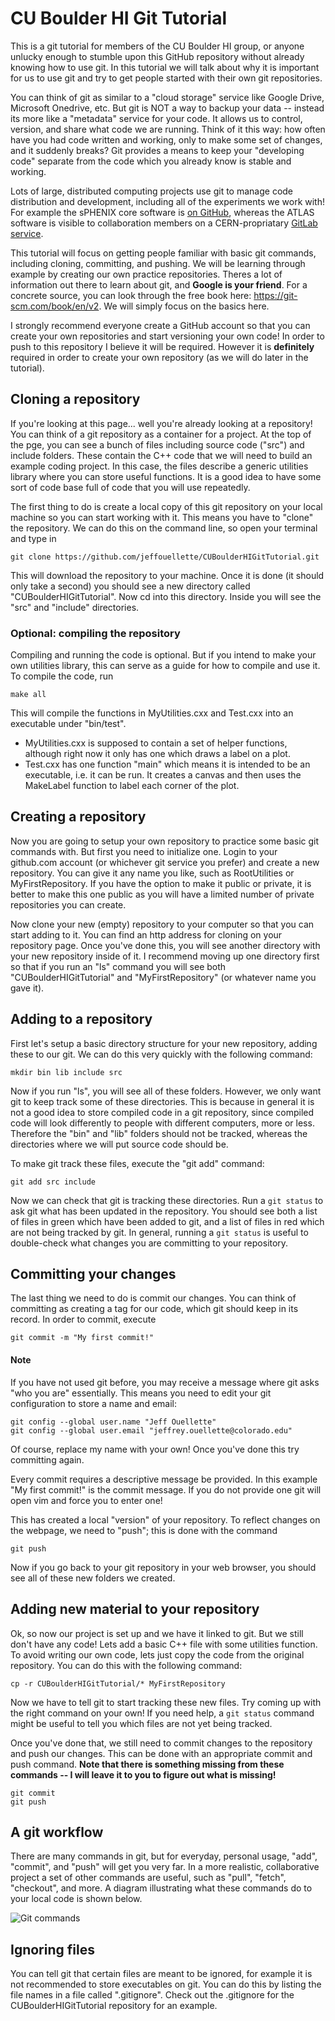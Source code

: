 # CU Boulder HI Git Tutorial
This is a git tutorial for members of the CU Boulder HI group, or anyone unlucky enough to stumble upon this GitHub repository without already knowing how to use git. In this tutorial we will talk about why it is important for us to use git and try to get people started with their own git repositories.

You can think of git as similar to a "cloud storage" service like Google Drive, Microsoft Onedrive, etc. But git is NOT a way to backup your data -- instead its more like a "metadata" service for your code. It allows us to control, version, and share what code we are running. Think of it this way: how often have you had code written and working, only to make some set of changes, and it suddenly breaks? Git provides a means to keep your "developing code" separate from the code which you already know is stable and working.

Lots of large, distributed computing projects use git to manage code distribution and development, including all of the experiments we work with! For example the sPHENIX core software is [on GitHub](https://github.com/sPHENIX-Collaboration), whereas the ATLAS software is visible to collaboration members on a CERN-propriatary [GitLab service](https://gitlab.cern.ch/atlas/athena).

This tutorial will focus on getting people familiar with basic git commands, including cloning, committing, and pushing. We will be learning through example by creating our own practice repositories. Theres a lot of information out there to learn about git, and **Google is your friend**. For a concrete source, you can look through the free book here: https://git-scm.com/book/en/v2. We will simply focus on the basics here.

I strongly recommend everyone create a GitHub account so that you can create your own repositories and start versioning your own code! In order to push to this repository I believe it will be required. However it is **definitely** required in order to create your own repository (as we will do later in the tutorial).

## Cloning a repository

If you're looking at this page... well you're already looking at a repository! You can think of a git repository as a container for a project. At the top of the pge, you can see a bunch of files including source code ("src") and include folders. These contain the C++ code that we will need to build an example coding project. In this case, the files describe a generic utilities library where you can store useful functions. It is a good idea to have some sort of code base full of code that you will use repeatedly.

The first thing to do is create a local copy of this git repository on your local machine so you can start working with it. This means you have to "clone" the repository. We can do this on the command line, so open your terminal and type in

```git clone https://github.com/jeffouellette/CUBoulderHIGitTutorial.git```

This will download the repository to your machine. Once it is done (it should only take a second) you should see a new directory called "CUBoulderHIGitTutorial". Now cd into this directory. Inside you will see the "src" and "include" directories.

### Optional: compiling the repository
Compiling and running the code is optional. But if you intend to make your own utilities library, this can serve as a guide for how to compile and use it. To compile the code, run

```make all```

This will compile the functions in MyUtilities.cxx and Test.cxx into an executable under "bin/test".
* MyUtilities.cxx is supposed to contain a set of helper functions, although right now it only has one which draws a label on a plot.
* Test.cxx has one function "main" which means it is intended to be an executable, i.e. it can be run. It creates a canvas and then uses the MakeLabel function to label each corner of the plot.

## Creating a repository
Now you are going to setup your own repository to practice some basic git commands with. But first you need to initialize one. Login to your github.com account (or whichever git service you prefer) and create a new repository. You can give it any name you like, such as RootUtilities or MyFirstRepository. If you have the option to make it public or private, it is better to make this one public as you will have a limited number of private repositories you can create.

Now clone your new (empty) repository to your computer so that you can start adding to it. You can find an http address for cloning on your repository page. Once you've done this, you will see another directory with your new repository inside of it. I recommend moving up one directory first so that if you run an "ls" command you will see both "CUBoulderHIGitTutorial" and "MyFirstRepository" (or whatever name you gave it).

## Adding to a repository

First let's setup a basic directory structure for your new repository, adding these to our git. We can do this very quickly with the following command:

```mkdir bin lib include src```

Now if you run "ls", you will see all of these folders. However, we only want git to keep track some of these directories. This is because in general it is not a good idea to store compiled code in a git repository, since compiled code will look differently to people with different computers, more or less. Therefore the "bin" and "lib" folders should not be tracked, whereas the directories where we will put source code should be.

To make git track these files, execute the "git add" command:

```git add src include```

Now we can check that git is tracking these directories. Run a ```git status``` to ask git what has been updated in the repository. You should see both a list of files in green which have been added to git, and a list of files in red which are not being tracked by git. In general, running a ```git status``` is useful to double-check what changes you are committing to your repository.

## Committing your changes

The last thing we need to do is commit our changes. You can think of committing as creating a tag for our code, which git should keep in its record. In order to commit, execute

```git commit -m "My first commit!"```

#### Note
If you have not used git before, you may receive a message where git asks "who you are" essentially. This means you need to edit your git configuration to store a name and email:
```
git config --global user.name "Jeff Ouellette"
git config --global user.email "jeffrey.ouellette@colorado.edu"
```
Of course, replace my name with your own! Once you've done this try committing again.

Every commit requires a descriptive message be provided. In this example "My first commit!" is the commit message. If you do not provide one git will open vim and force you to enter one!

This has created a local "version" of your repository. To reflect changes on the webpage, we need to "push"; this is done with the command 

```git push```

Now if you go back to your git repository in your web browser, you should see all of these new folders we created.

## Adding new material to your repository

Ok, so now our project is set up and we have it linked to git. But we still don't have any code! Lets add a basic C++ file with some utilities function. To avoid writing our own code, lets just copy the code from the original repository. You can do this with the following command:

```cp -r CUBoulderHIGitTutorial/* MyFirstRepository```

Now we have to tell git to start tracking these new files. Try coming up with the right command on your own! If you need help, a ```git status``` command might be useful to tell you which files are not yet being tracked.

Once you've done that, we still need to commit changes to the repository and push our changes. This can be done with an appropriate commit and push command.
**Note that there is something missing from these commands -- I will leave it to you to figure out what is missing!**

```
git commit
git push
```

## A git workflow

There are many commands in git, but for everyday, personal usage, "add", "commit", and "push" will get you very far. In a more realistic, collaborative project a set of other commands are useful, such as "pull", "fetch", "checkout", and more. A diagram illustrating what these commands do to your local code is shown below.

![Git commands](https://tapaswenipathak.files.wordpress.com/2016/02/xwvzt.png)

## Ignoring files

You can tell git that certain files are meant to be ignored, for example it is not recommended to store executables on git. You can do this by listing the file names in a file called ".gitignore". Check out the .gitignore for the CUBoulderHIGitTutorial repository for an example.

